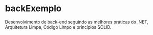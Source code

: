 # backExemplo
Desenvolvimento de back-end seguindo as melhores práticas do .NET, Arquitetura Limpa, Código Limpo e princípios SOLID.
